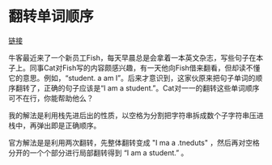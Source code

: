 # 翻转单词顺序

[链接](https://www.nowcoder.com/practice/3194a4f4cf814f63919d0790578d51f3?tpId=13&tqId=11197&tPage=3&rp=3&ru=/ta/coding-interviews&qru=/ta/coding-interviews/question-ranking)

牛客最近来了一个新员工Fish，每天早晨总是会拿着一本英文杂志，写些句子在本子上。同事Cat对Fish写的内容颇感兴趣，有一天他向Fish借来翻看，但却读不懂它的意思。例如，“student. a am I”。后来才意识到，这家伙原来把句子单词的顺序翻转了，正确的句子应该是“I am a student.”。Cat对一一的翻转这些单词顺序可不在行，你能帮助他么？



我的解法是利用栈先进后出的性质，以空格为分割把字符串拆成数个子字符串压进栈中，再弹出即是正确顺序。



官方解法是是利用两次翻转，先整体翻转变成 "I ma a .tneduts" ，然后再对空格分开的一个个部分进行局部翻转得到 “I am a student.” 。


